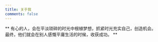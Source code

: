 ```yaml
---
title: 关于我
comments: false
---
```


** 有心的人，会在平淡琐碎的时光中根植梦想，抓紧时光充实自己，创造机会。最终，他们就会在别人感慨平庸生活的时候，收获成功。 ** 
